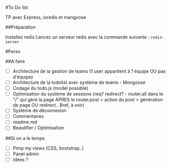 #To Do list

TP avec Express, ioredis et mangoose

##Préparation

Installez redis
Lancez un serveur redis avec la commande suivante :
`redis-server`

#Perso

##A faire

- [ ] Architecture de la gestion de teams (1 user appartient à 1 équipe OU pas d'équipe)
- [ ] Architecture de la todolist avec système de teams - Mongoose
- [ ] Codage du todo.js (model possible)
- [ ] Optimisation du système de sessions (req? redirect? - router.all dans le "/" qui gère la page APRES le router.post > action du post > génération de page OU redirect.. Bref, à voir)
- [ ] Système de déconnexion
- [ ] Commentaires
- [ ] readme.md
- [ ] Beautifier / Optimisation

##Si on a le temps

- [ ] Pimp my views (CSS, bootstrap..)
- [ ] Panel admin
- [ ] Idées ?
